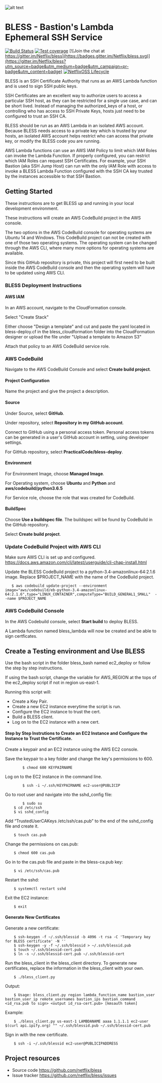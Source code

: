 ![alt text](bless_logo.png "BLESS")
# BLESS - Bastion's Lambda Ephemeral SSH Service
[![Build Status](https://travis-ci.org/Netflix/bless.svg?branch=master)](https://travis-ci.org/Netflix/bless) [![Test coverage](https://coveralls.io/repos/github/Netflix/bless/badge.svg?branch=master)](https://coveralls.io/github/Netflix/bless) [![Join the chat at https://gitter.im/Netflix/bless](https://badges.gitter.im/Netflix/bless.svg)](https://gitter.im/Netflix/bless?utm_source=badge&utm_medium=badge&utm_campaign=pr-badge&utm_content=badge) [![NetflixOSS Lifecycle](https://img.shields.io/osslifecycle/Netflix/bless.svg)]()

BLESS is an SSH Certificate Authority that runs as an AWS Lambda function and is used to sign SSH
public keys.

SSH Certificates are an excellent way to authorize users to access a particular SSH host,
as they can be restricted for a single use case, and can be short lived.  Instead of managing the
authorized_keys of a host, or controlling who has access to SSH Private Keys, hosts just
need to be configured to trust an SSH CA.

BLESS should be run as an AWS Lambda in an isolated AWS account.  Because BLESS needs access to a
private key which is trusted by your hosts, an isolated AWS account helps restrict who can access
that private key, or modify the BLESS code you are running.

AWS Lambda functions can use an AWS IAM Policy to limit which IAM Roles can invoke the Lambda
Function.  If properly configured, you can restrict which IAM Roles can request SSH Certificates.
For example, your SSH Bastion (aka SSH Jump Host) can run with the only IAM Role with access to
invoke a BLESS Lambda Function configured with the SSH CA key trusted by the instances accessible
to that SSH Bastion.

## Getting Started
These instructions are to get BLESS up and running in your local development environment.

These instructions will create an AWS CodeBuild project in the AWS console. 

The two options in the AWS CodeBuild console for operating systems are Ubuntu 14 and Windows. This CodeBuild project can not be created with one of those two operating systems. The operating system can be changed through the AWS CLI, where many more options for operating systems are available.

Since this GitHub repository is private, this project will first need to be built inside the AWS CodeBuild console and then the operating system will have to be updated using AWS CLI. 

### BLESS Deployment Instructions 

#### AWS IAM

In an AWS account, navigate to the CloudFormation console.

Select "Create Stack"

Either choose "Design a template" and cut and paste the yaml located in bless-deploy.cf in the bless_cloudformation folder into the CloudFormation designer or upload the file under "Upload a template to Amazon S3" 
    
Attach that policy to an AWS CodeBuild service role.

### AWS CodeBuild
Navigate to the AWS CodeBuild Console and select **Create build project**.

#### Project Configuration 
Name the project and give the project a description. 

#### Source
Under Source, select **GitHub**.

Under repository, select **Repository in my GitHub account**. 

Connect to GitHub using a personal access token. 
Personal access tokens can be generated in a user's GitHub account in setting, using developer settings. 

For GitHub repository, select **PracticalCode/bless-deploy**.

#### Environment 

For Environment Image, choose **Managed Image**.

For Operating system, choose **Ubuntu** and **Python** and **aws/codebuild/python3.6.5**

For Service role, choose the role that was created for CodeBuild.

#### BuildSpec

Choose **Use a buildspec file**.
The buildspec will be found by CodeBuild in the GitHub repository.

Select **Create build project**.

### Update CodeBuild Project with AWS CLI
Make sure AWS CLI is set up and configured. https://docs.aws.amazon.com/cli/latest/userguide/cli-chap-install.html 

Update the BLESS CodeBuild project to a python-3.4-amazonlinux-64:2.1.6 image. Replace $PROJECT_NAME with the name of the CodeBuild project.

       $ aws codebuild update-project --environment image="aws/codebuild/eb-python-3.4-amazonlinux-64:2.1.6",type="LINUX_CONTAINER",computeType="BUILD_GENERAL1_SMALL"  --name $PROJECT_NAME

### AWS CodeBuild Console
In the AWS Codebuild console, select **Start build** to deploy BLESS.

A Lambda function named bless_lambda will now be created and be able to sign certficates.

## Create a Testing environment and Use BLESS
Use the bash script in the folder bless_bash named ec2_deploy or follow the step by step instructions. 

If using the bash script, change the variable for AWS_REGION at the tops of the ec2_deploy script if not in region us-east-1.

Running this script will:

- Create a Key Pair.
- Create a new EC2 instance everytime the script is run.
- Configure the EC2 instance to trust the cert.
- Build a BLESS client.
- Log on to the EC2 instance with a new cert.


#### Step by Step Instrutions to Create an EC2 Instance and Configure the Instance to Trust the Certificate.
Create a keypair and an EC2 instance using the AWS EC2 console. 

Save the keypair to a key folder and change the key's permissions to 600.

        	$ chmod 600 KEYPAIRNAME 
        
Log on to the EC2 instance in the command line.

        	$ ssh -i ~/.ssh/KEYPAIRNAME ec2-user@PUBLICIP
        
Go to root user and navigate into the sshd_config file:

       		$ sudo su
		$ cd /etc/ssh
		$ vi sshd_config
        
Add “TrustedUserCAKeys /etc/ssh/cas.pub” to the end of the sshd_config file and create it.

		$ touch cas.pub

Change the permissions on cas.pub:

		$ chmod 600 cas.pub

Go in to the cas.pub file and paste in the bless-ca.pub key:

		$ vi /etc/ssh/cas.pub

Restart the sshd:

		$ systemctl restart sshd
        
Exit the EC2 instance:
		
		$ exit 
        
#### Generate New Certificates

Generate a new certificate:

		$ ssh-keygen -f ~/.ssh/blessid -b 4096 -t rsa -C 'Temporary key for BLESS certificate' -N ''  
		$ ssh-keygen -y -f ~/.ssh/blessid > ~/.ssh/blessid.pub  
		$ touch ~/.ssh/blessid-cert.pub  
		$ ln -s ~/.ssh/blessid-cert.pub ~/.ssh/blessid-cert

Run the bless_client in the bless_client directory. To generate new certificates, replace the information in the bless_client with your own. 

		$ ./bless_client.py

Output:

		$ Usage: bless_client.py region lambda_function_name bastion_user bastion_user_ip remote_usernames bastion_ips bastion_command <id_rsa.pub to sign> <output id_rsa-cert.pub> [kmsauth token]

Example:

		$ ./bless_client.py us-east-1 LAMBDANAME aaaa 1.1.1.1 ec2-user $(curl api.ipify.org) "" ~/.ssh/blessid.pub ~/.ssh/blessid-cert.pub

  
Sign in with the new certificate. 

		$ ssh -i ~/.ssh/blessid ec2-user@PUBLICIPADDRESS


## Project resources
- Source code <https://github.com/netflix/bless>
- Issue tracker <https://github.com/netflix/bless/issues>
